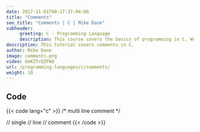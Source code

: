 ```yaml
---
date: 2017-11-01T00:17:37-04:00
title: "Comments"
seo_title: "Comments | C | Mike Dane"
subheader:
     greeting: C - Programming Language
     description: This course covers the basics of programming in C. Work your way through the videos and we'll teach you everything you need to know to start your programming journey!
description: This tutorial covers comments in C.
author: Mike Dane
image: comments.png
video: GmKZTrQZFWQ
url: /programming-languages/c/comments/
weight: 10
---
```


## Code

{{< code lang="c" >}}
/*
multi
line
comment
*/

// single
// line
// comment
{{< /code >}}